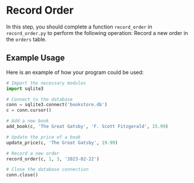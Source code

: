 # Record Order

In this step, you should complete a function `record_order` in `record_order.py` to perform the following operation: Record a new order in the `orders` table.

## Example Usage

Here is an example of how your program could be used:

```python
# Import the necessary modules
import sqlite3

# Connect to the database
conn = sqlite3.connect('bookstore.db')
c = conn.cursor()

# Add a new book
add_book(c, 'The Great Gatsby', 'F. Scott Fitzgerald', 15.99)

# Update the price of a book
update_price(c, 'The Great Gatsby', 19.99)

# Record a new order
record_order(c, 1, 3, '2023-02-22')

# Close the database connection
conn.close()
```

